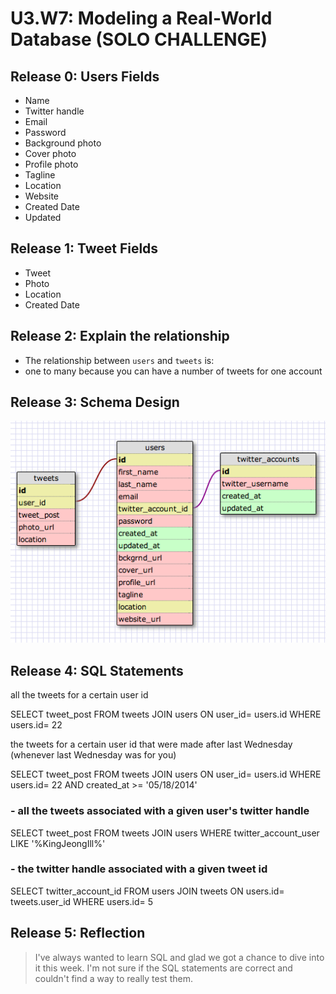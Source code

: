 # U3.W7: Modeling a Real-World Database (SOLO CHALLENGE)

## Release 0: Users Fields
* Name
* Twitter handle
* Email
* Password
* Background photo
* Cover photo
* Profile photo
* Tagline
* Location
* Website
* Created Date
* Updated

## Release 1: Tweet Fields
* Tweet
* Photo
* Location
* Created Date

## Release 2: Explain the relationship
* The relationship between `users` and `tweets` is: 
* one to many because you can have a number of tweets for one account

## Release 3: Schema Design
<img src= "../imgs/twitter_complete.jpg">

## Release 4: SQL Statements
all the tweets for a certain user id
  
  
  SELECT tweet_post FROM tweets JOIN users
    ON user_id= users.id
      WHERE users.id= 22

the tweets for a certain user id that were made after last Wednesday (whenever last Wednesday was for you)

SELECT tweet_post FROM tweets JOIN users 
ON user_id= users.id 
WHERE users.id= 22 AND created_at >= '05/18/2014'
       
### - all the tweets associated with a given user's twitter handle
   
   SELECT tweet_post FROM tweets JOIN users
      WHERE twitter_account_user LIKE '%KingJeongIll%' 

### - the twitter handle associated with a given tweet id

   SELECT twitter_account_id FROM users JOIN tweets
     ON users.id= tweets.user_id
       WHERE users.id= 5

## Release 5: Reflection
> I've always wanted to learn SQL and glad we got a chance to dive into it this week. I'm not sure if the SQL statements are correct and couldn't find a way to really test them. 
